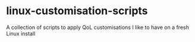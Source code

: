 # linux-customisation-scripts
A collection of scripts to apply QoL customisations I like to have on a fresh Linux install
